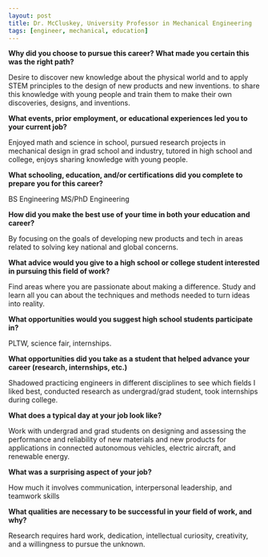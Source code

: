 ```yaml
---
layout: post
title: Dr. McCluskey, University Professor in Mechanical Engineering
tags: [engineer, mechanical, education]
---
```


**Why did you choose to pursue this career?  What made you certain this was the right path?**

Desire to discover new knowledge about the physical world and to apply STEM principles to the design of new products and new inventions. to share this knowledge with young people and train them to make their own discoveries, designs, and inventions.

**What events, prior employment, or educational experiences led you to your current job?**

Enjoyed math and science in school, pursued research projects in mechanical design in grad school and industry, tutored in high school and college, enjoys sharing knowledge with young people.

**What schooling, education, and/or certifications did you complete to prepare you for this career?**

BS Engineering
MS/PhD Engineering

**How did you make the best use of your time in both your education and career?**

By focusing on the goals of developing new products and tech in areas related to solving key national and global concerns.

**What advice would you give to a high school or college student interested in pursuing this field of work?**

Find areas where you are passionate about making a difference. Study and learn all you can about the techniques and methods needed to turn ideas into reality.

**What opportunities would you suggest high school students participate in?**

PLTW, science fair, internships.

**What opportunities did you take as a student that helped advance your career (research, internships, etc.)**

Shadowed practicing engineers in different disciplines to see which fields I liked best, conducted research as undergrad/grad student, took internships during college.

**What does a typical day at your job look like?**

Work with undergrad and grad students on designing and assessing the performance and reliability of new materials and new products for applications in connected autonomous vehicles, electric aircraft, and renewable energy.

**What was a surprising aspect of your job?**

How much it involves communication, interpersonal leadership, and teamwork skills

**What qualities are necessary to be successful in your field of work, and why?**

Research requires hard work, dedication, intellectual curiosity, creativity, and a willingness to pursue the unknown.
